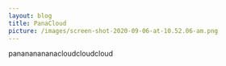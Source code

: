 ```yaml
---
layout: blog
title: PanaCloud
picture: /images/screen-shot-2020-09-06-at-10.52.06-am.png
---
```

panananananacloudcloudcloud